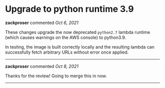 # Upgrade to python runtime 3.9

**zackproser** commented *Oct 6, 2021*

These changes upgrade the now deprecated `python2.7` lambda runtime (which causes warnings on the AWS console) to python3.9. 

In testing, the image is built correctly locally and the resulting lambda can successfully fetch arbitrary URLs without error once applied. 
<br />
***


**zackproser** commented *Oct 8, 2021*

Thanks for the review! Going to merge this in now. 
***

